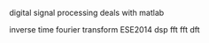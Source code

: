 digital signal processing
deals with matlab

inverse time fourier transform
ESE2014
dsp
fft
fft
dft

